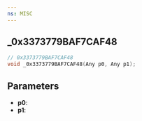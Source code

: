 ```yaml
---
ns: MISC
---
```

## _0x3373779BAF7CAF48

```c
// 0x3373779BAF7CAF48
void _0x3373779BAF7CAF48(Any p0, Any p1);
```

## Parameters
* **p0**:
* **p1**:
